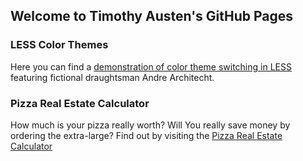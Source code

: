 ## Welcome to Timothy Austen's GitHub Pages

### LESS Color Themes

Here you can find a [demonstration of color theme switching in LESS](https://timothyausten.github.io/less-theme) featuring fictional draughtsman Andre Architecht.

### Pizza Real Estate Calculator

How much is your pizza really worth? Will You really save money by ordering the extra-large? Find out by visiting the [Pizza Real Estate Calculator](https://timothyausten.github.io/pizza)

